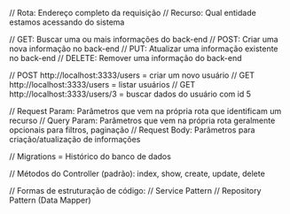 // Rota: Endereço completo da requisição
// Recurso: Qual entidade estamos acessando do sistema

// GET: Buscar uma ou mais informações do back-end
// POST: Criar uma nova informação no back-end
// PUT: Atualizar uma informação existente no back-end
// DELETE: Remover uma informação do back-end

// POST http://localhost:3333/users = criar um novo usuário
// GET http://localhost:3333/users = listar usuários
// GET http://localhost:3333/users/3 = buscar dados do usuário com id 5

// Request Param: Parâmetros que vem na própria rota que identificam um recurso
// Query Param: Parâmetros que vem na própria rota geralmente opcionais para filtros, paginação
// Request Body: Parâmetros para criação/atualização de informações

// Migrations = Histórico do banco de dados

// Métodos do Controller (padrão): index, show, create, update, delete

// Formas de estruturação de código:
// Service Pattern
// Repository Pattern (Data Mapper)